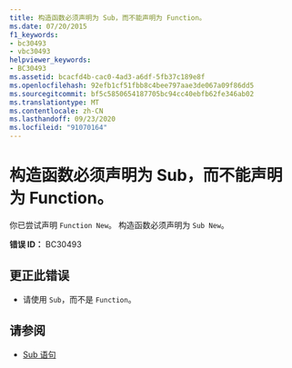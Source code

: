 ```yaml
---
title: 构造函数必须声明为 Sub，而不能声明为 Function。
ms.date: 07/20/2015
f1_keywords:
- bc30493
- vbc30493
helpviewer_keywords:
- BC30493
ms.assetid: bcacfd4b-cac0-4ad3-a6df-5fb37c189e8f
ms.openlocfilehash: 92efb1cf51fbb8c4bee797aae3de067a09f86dd5
ms.sourcegitcommit: bf5c5850654187705bc94cc40ebfb62fe346ab02
ms.translationtype: MT
ms.contentlocale: zh-CN
ms.lasthandoff: 09/23/2020
ms.locfileid: "91070164"
---
```

# <a name="constructor-must-be-declared-as-a-sub-not-as-a-function"></a>构造函数必须声明为 Sub，而不能声明为 Function。

你已尝试声明 `Function New`。 构造函数必须声明为 `Sub New`。  
  
 **错误 ID：** BC30493  
  
## <a name="to-correct-this-error"></a>更正此错误  
  
- 请使用 `Sub`，而不是 `Function`。  
  
## <a name="see-also"></a>请参阅

- [Sub 语句](../language-reference/statements/sub-statement.md)
